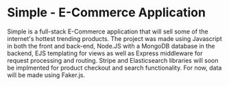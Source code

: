 # Simple - E-Commerce Application

Simple is a full-stack E-Commerce application that will sell some of the internet's hottest trending products. The project was made using Javascript in both the front and back-end, Node.JS with a MongoDB database in the backend, EJS templating for views as well as Express middleware for request processing and routing. Stripe and Elasticsearch libraries will soon be implmented for product checkout and search functionality. For now, data will be made using Faker.js.

